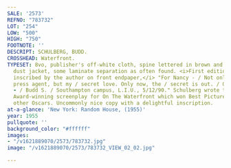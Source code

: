 ```yaml
---
SALE: '2573'
REFNO: "783732"
LOT: "254"
LOW: "500"
HIGH: "750"
FOOTNOTE: ''
DESCRIPT: SCHULBERG, BUDD.
CROSSHEAD: Waterfront.
TYPESET: 8vo, publisher's off-white cloth, spine lettered in brown and black; unclipped
  dust jacket, some laminate separation as often found. <i>First edition, flirtatiously
  inscribed by the author on front endpaper,</i> "For Nancy - / Not only a super /
  press agent, but my / secret love. Only now, the / secret is out. / Onward & thanks
  - / Budd S. / Southampton campus, L.I.U., 5/12/90." Schulberg wrote the 1954 Academy
  Award-winning screenplay for On The Waterfront which won Best Picture and seven
  other Oscars. Uncommonly nice copy with a delightful inscription.
at-a-glance: 'New York: Random House, (1955)'
year: 1955
pullquote: ''
background_color: "#ffffff"
images:
- "/v1621889070/2573/783732.jpg"
image: "/v1621889070/2573/783732_VIEW_02_02.jpg"

---
```

